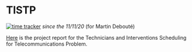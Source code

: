 # TISTP
[![time tracker](https://wakatime.com/badge/github/mdeboute/tistp_optim.svg)](https://wakatime.com/badge/github/mdeboute/tistp_optim) *since the 11/11/20* (for Martin Debouté)

<object data="https://github.com/mdeboute/tistp_optim/blob/master/TISTP.pdf" type="application/pdf" width="100%"> 
</object>


[Here](https://www.overleaf.com/read/ydjtdmxyygkn) is the project report for the Technicians and Interventions Scheduling for Telecommunications Problem.
